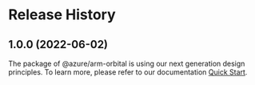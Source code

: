 # Release History
    
## 1.0.0 (2022-06-02)

The package of @azure/arm-orbital is using our next generation design principles. To learn more, please refer to our documentation [Quick Start](https://aka.ms/js-track2-quickstart).

